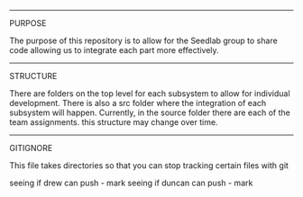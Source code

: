 ________________________________________________________________________________________________________
PURPOSE

The purpose of this repository is to allow for the Seedlab group to share code allowing us to integrate
each part more effectively. 

________________________________________________________________________________________________________
STRUCTURE

There are folders on the top level for each subsystem to allow for individual development. There is also
a src folder where the integration of each subsystem will happen. Currently, in the source folder there 
are each of the team assignments. this structure may change over time. 


________________________________________________________________________________________________________
GITIGNORE

This file takes directories so that you can stop tracking certain files with git

seeing if drew can push - mark
seeing if duncan can push - mark